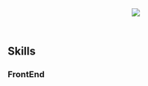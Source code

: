 <header>
<img src="https://capsule-render.vercel.app/api?type=venom&color=0:EEFF00,100:a82da8&height=150&section=header&text=자두자두졸려&animation=fadeIn&fontSize=50&fontcolor=D8D8D8" />
</header>
<body>

## Skills 
### FrontEnd


</body>

<footer>

</footer>
